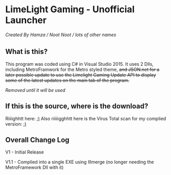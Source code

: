 # LimeLight Gaming - Unofficial Launcher
###### Created By Hamza / Noot Noot / lots of other names


## What is this?
This program was coded using C# in Visual Studio 2015. It uses 2 Dlls, including MetroFramwork for the Metro styled theme, ~~and JSON.net for a later possible update to use the Limelight Gaming Update API to display some of the latest updates on the main tab of the program.~~

*Removed until it will be used*

## If this is the source, where is the download?

Riiiighhtt here: [:)](https://mega.nz/#F!dY0GgZCT!qkkICH0GQdj4ibqs_lz2Wg)
Also riiiiigghhtt here is the Virus Total scan for my complied version: [:)](https://www.virustotal.com/en/file/f0aa5c966ce34cd1161230314f301592039a0a4a1fe2ce1d2225af2a4eb34a7d/analysis/1480210183/)

## Overall Change Log

V1 - Initial Release

V1.1 - Complied into a single EXE using Illmerge (no longer needing the MetroFramework Dll with it)
